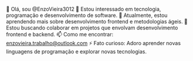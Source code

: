 👋 Olá, sou @EnzoVieira3012
👀 Estou interessado em tecnologia, programação e desenvolvimento de software.
🌱 Atualmente, estou aprendendo mais sobre desenvolvimento frontend e metodologias ágeis.
💞️ Estou buscando colaborar em projetos que envolvam desenvolvimento frontend e backend.
📫 Como me encontrar: enzovieira.trabalho@outlook.com
⚡ Fato curioso: Adoro aprender novas linguagens de programação e explorar novas tecnologias.

<!---
EnzoVieira3012/EnzoVieira3012 é um repositório ✨ especial ✨ porque seu `README.md` (este arquivo) aparece no seu perfil do GitHub.
Você pode clicar no link de visualização para ver suas alterações.
--->
